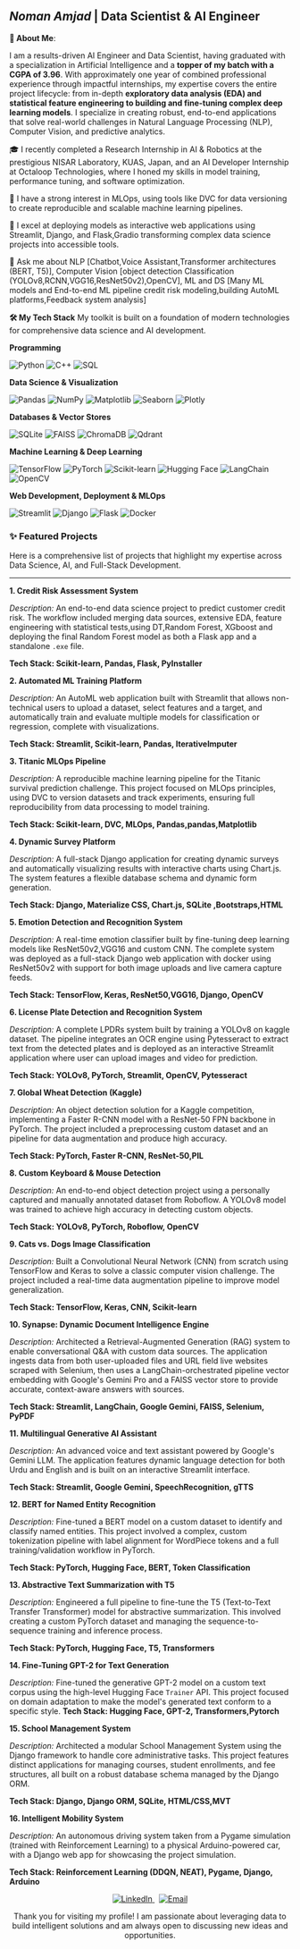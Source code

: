## *Noman Amjad* | Data Scientist & AI Engineer

**👋 About Me**:

I am a results-driven AI Engineer and Data Scientist, having graduated with a specialization in Artificial Intelligence and a **topper of my batch with a CGPA of 3.96**. With approximately one year of combined professional experience through impactful internships, my expertise covers the entire project lifecycle: from in-depth **exploratory data analysis (EDA) and statistical feature engineering to building and fine-tuning complex deep learning models**. I specialize in creating robust, end-to-end applications that solve real-world challenges in Natural Language Processing (NLP), Computer Vision, and predictive analytics.

🎓 I recently completed a Research Internship in AI & Robotics at the prestigious NISAR Laboratory, KUAS, Japan, and an AI Developer Internship at Octaloop Technologies, where I honed my skills in model training, performance tuning, and software optimization.

🌱 I have a strong interest in MLOps, using tools like DVC for data versioning to create reproducible and scalable machine learning pipelines.

🚀 I excel at deploying models as interactive web applications using Streamlit, Django, and Flask,Gradio transforming complex data science projects into accessible tools.

💬 Ask me about NLP [Chatbot,Voice Assistant,Transformer architectures (BERT, T5)], Computer Vision [object detection Classification (YOLOv8,RCNN,VGG16,ResNet50v2),OpenCV], ML and DS [Many ML models and End-to-end ML pipeline  credit risk modeling,building AutoML platforms,Feedback system analysis]

**🛠️ My Tech Stack**
My toolkit is built on a foundation of modern technologies for comprehensive data science and AI development.

**Programming**

<p>
<img src="https://img.shields.io/badge/Python-3776AB?style=for-the-badge&logo=python&logoColor=white" alt="Python"/>
<img src="https://img.shields.io/badge/C++-00599C?style=for-the-badge&logo=c%2B%2B&logoColor=white" alt="C++"/>
<img src="https://img.shields.io/badge/SQL-4479A1?style=for-the-badge&logo=postgresql&logoColor=white" alt="SQL"/>
</p>

**Data Science & Visualization**

<p>
<img src="https://img.shields.io/badge/-Pandas-013243?style=flat&logo=pandas&logoColor=black" alt="Pandas"/>
<img src="https://img.shields.io/badge/-NumPy-013243?style=flat&logo=numpy&logoColor=white" alt="NumPy"/>
<img src="https://img.shields.io/badge/-Matplotlib-013243?style=flat&logo=matplotlib&logoColor=green" alt="Matplotlib"/>
<img src="https://img.shields.io/badge/-Seaborn-013243?style=flat&logo=seaborn&logoColor=white" alt="Seaborn"/>
<img src="https://img.shields.io/badge/-Plotly-013243?style=flat&logo=plotly&logoColor=green" alt="Plotly"/>
</p>

**Databases & Vector Stores**

<p>
<img src="https://img.shields.io/badge/SQLite-FF6F00?style=for-the-badge&logo=sqlite&logoColor=white" alt="SQLite"/>
<img src="https://img.shields.io/badge/FAISS-FF6F00?style=for-the-badge&logo=faiss&logoColor=white" alt="FAISS"/>
<img src="https://img.shields.io/badge/ChromaDB-FF6F00?style=for-the-badge&logo=chromaDB&logoColor=white" alt="ChromaDB"/>
<img src="https://img.shields.io/badge/Qdrant-FF6F00?style=for-the-badge&logo=qdrant&logoColor=white" alt="Qdrant"/>
</p>

**Machine Learning & Deep Learning**

<p>
<img src="https://img.shields.io/badge/TensorFlow-FF6F00?style=for-the-badge&logo=tensorflow&logoColor=white" alt="TensorFlow"/>
<img src="https://img.shields.io/badge/PyTorch-EE4C2C?style=for-the-badge&logo=pytorch&logoColor=white" alt="PyTorch"/>
<img src="https://img.shields.io/badge/scikit--learn-F7931E?style=for-the-badge&logo=scikit-learn&logoColor=white" alt="Scikit-learn"/>
<img src="https://img.shields.io/badge/Hugging%20Face-FFD21E?style=for-the-badge&logo=hugging-face&logoColor=black" alt="Hugging Face"/>
<img src="https://img.shields.io/badge/LangChain-3B82F6?style=for-the-badge" alt="LangChain"/>
<img src="https://img.shields.io/badge/OpenCV-5C3EE8?style=for-the-badge&logo=opencv&logoColor=white" alt="OpenCV"/>
</p>

**Web Development, Deployment & MLOps**

<p>
<img src="https://img.shields.io/badge/-Streamlit-FF4B4B?style=flat&logo=streamlit&logoColor=white" alt="Streamlit"/>
<img src="https://img.shields.io/badge/django-092E20?logo=django&logoColor=white" alt="Django"/>
<img src="https://img.shields.io/badge/Flask-000000?style=for-the-badge&logo=Flask&logoColor=white" alt="Flask"/>
<img src="https://img.shields.io/badge/Docker-2496ED?logo=docker&logoColor=white&style=for-the-badge" alt="Docker"/>

</p>

### ✨ Featured Projects

Here is a comprehensive list of projects that highlight my expertise across Data Science, AI, and Full-Stack Development.

-----

**1. Credit Risk Assessment System**

*Description:* An end-to-end data science project to predict customer credit risk. The workflow included merging data sources, extensive EDA, feature engineering with statistical tests,using DT,Random Forest, XGboost and deploying the final Random Forest model as both a Flask app and a standalone `.exe` file.

 **Tech Stack: Scikit-learn, Pandas, Flask, PyInstaller**

**2. Automated ML Training Platform**

*Description:* An AutoML web application built with Streamlit that allows non-technical users to upload a dataset, select features and a target, and automatically train and evaluate multiple models for classification or regression, complete with visualizations.

**Tech Stack: Streamlit, Scikit-learn, Pandas, IterativeImputer** 

**3. Titanic MLOps Pipeline**

*Description:* A reproducible machine learning pipeline for the Titanic survival prediction challenge. This project focused on MLOps principles, using DVC to version datasets and track experiments, ensuring full reproducibility from data processing to model training.

**Tech Stack: Scikit-learn, DVC, MLOps, Pandas,pandas,Matplotlib**

**4. Dynamic Survey Platform**

*Description:* A full-stack Django application for creating dynamic surveys and automatically visualizing results with interactive charts using Chart.js. The system features a flexible database schema and dynamic form generation.

**Tech Stack: Django, Materialize CSS, Chart.js, SQLite ,Bootstraps,HTML**

**5. Emotion Detection and Recognition System**

*Description:* A real-time emotion classifier built by fine-tuning deep learning models like ResNet50v2,VGG16 and custom CNN. The complete system was deployed as a full-stack Django web application with docker using ResNet50v2 with support for both  image uploads and live camera capture feeds.

**Tech Stack: TensorFlow, Keras, ResNet50,VGG16, Django, OpenCV** 

**6. License Plate Detection and Recognition System**

*Description:* A complete LPDRs system built by training a YOLOv8  on kaggle dataset. The pipeline integrates an OCR engine using Pytesseract to extract text from the detected plates and is deployed as an interactive Streamlit application where user can upload images and video for prediction.

 **Tech Stack: YOLOv8, PyTorch, Streamlit, OpenCV, Pytesseract**

**7. Global Wheat Detection (Kaggle)**

*Description:* An object detection solution for a Kaggle competition, implementing a Faster R-CNN model with a ResNet-50 FPN backbone in PyTorch. The project included a preprocessing custom dataset  and an pipeline for data augmentation and produce high accuracy.

**Tech Stack: PyTorch, Faster R-CNN, ResNet-50,PIL**

**8. Custom Keyboard & Mouse Detection**

*Description:* An end-to-end object detection project using a personally captured and manually annotated dataset from Roboflow. A YOLOv8 model was trained to achieve high accuracy in detecting custom objects.

**Tech Stack: YOLOv8, PyTorch, Roboflow, OpenCV**

**9. Cats vs. Dogs Image Classification**

*Description:* Built a Convolutional Neural Network (CNN) from scratch using TensorFlow and Keras to solve a classic computer vision challenge. The project included a real-time data augmentation pipeline to improve model generalization.

**Tech Stack: TensorFlow, Keras, CNN, Scikit-learn**


**10. Synapse: Dynamic Document Intelligence Engine**

*Description:* Architected a Retrieval-Augmented Generation (RAG) system to enable conversational Q&A with custom data sources. The application ingests data from both user-uploaded files and URL field live websites scraped with Selenium, then uses a LangChain-orchestrated pipeline vector embedding  with Google's Gemini Pro and a FAISS vector store to provide accurate, context-aware answers with sources.

**Tech Stack: Streamlit, LangChain, Google Gemini, FAISS, Selenium, PyPDF**

**11. Multilingual Generative AI Assistant**

*Description:* An advanced voice and text assistant powered by Google's Gemini LLM. The application features dynamic language detection for both Urdu and English and is built on an interactive Streamlit interface.

**Tech Stack: Streamlit, Google Gemini, SpeechRecognition, gTTS**

**12. BERT for Named Entity Recognition**

*Description:* Fine-tuned a BERT model on a custom dataset to identify and classify named entities. This project involved a complex, custom tokenization pipeline with label alignment for WordPiece tokens and a full training/validation workflow in PyTorch.

**Tech Stack: PyTorch, Hugging Face, BERT, Token Classification**

**13. Abstractive Text Summarization with T5**

*Description:* Engineered a full pipeline to fine-tune the T5 (Text-to-Text Transfer Transformer) model for abstractive summarization. This involved creating a custom PyTorch dataset and managing the sequence-to-sequence training and inference process.

**Tech Stack: PyTorch, Hugging Face, T5, Transformers** 

**14. Fine-Tuning GPT-2 for Text Generation**

*Description:* Fine-tuned the generative GPT-2 model on a custom text corpus using the high-level Hugging Face `Trainer` API. This project focused on domain adaptation to make the model's generated text conform to a specific style.
**Tech Stack: Hugging Face, GPT-2, Transformers,Pytorch**

**15. School Management System**

*Description:* Architected a modular School Management System using the Django framework to handle core administrative tasks. This project features distinct applications for managing courses, student enrollments, and fee structures, all built on a robust database schema managed by the Django ORM.

**Tech Stack: Django, Django ORM, SQLite, HTML/CSS,MVT**

**16. Intelligent Mobility System**

*Description:* An autonomous driving system taken from a Pygame simulation (trained with Reinforcement Learning) to a physical Arduino-powered car, with a Django web app for showcasing the project simulation.

**Tech Stack: Reinforcement Learning (DDQN, NEAT), Pygame, Django, Arduino** 

<p align="center">
<a href="https://www.linkedin.com/in/noman-amjad-b9a3a5248/">
<img src="https://img.shields.io/badge/LinkedIn-2496ED?logo=linkedin&logoColor=white&style=for-the-badge" alt="LinkedIn"/>
</a>
&nbsp;
<a href="mailto:nomanamjad78600@gmail.com">
<img src="https://img.shields.io/badge/Email-2496ED?logo=email&logoColor=white&style=for-the-badge" alt="Email"/>
</a>
</p>
<p align="center">
Thank you for visiting my profile! I am passionate about leveraging data to build intelligent solutions and am always open to discussing new ideas and opportunities.
</p>
